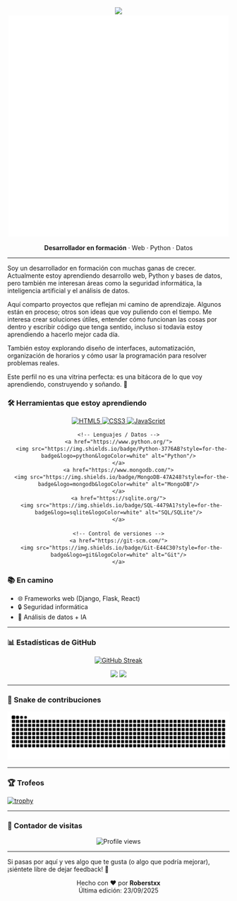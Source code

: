 <div align="center">
  <img src="https://emojis.slackmojis.com/emojis/images/1531845129/4308/blob-wave.gif?1531845129" width="60" />

  <img src="https://raw.githubusercontent.com/Roberstxx/Roberstxx/main/roberstxx-logooo2.gif" alt="¡Hola! Soy Roberstxx" width="500"/>

  **Desarrollador en formación** · Web · Python · Datos
</div>

---

Soy un desarrollador en formación con muchas ganas de crecer. Actualmente estoy aprendiendo desarrollo web, Python y bases de datos, pero también me interesan áreas como la seguridad informática, la inteligencia artificial y el análisis de datos.

Aquí comparto proyectos que reflejan mi camino de aprendizaje. Algunos están en proceso; otros son ideas que voy puliendo con el tiempo. Me interesa crear soluciones útiles, entender cómo funcionan las cosas por dentro y escribir código que tenga sentido, incluso si todavía estoy aprendiendo a hacerlo mejor cada día.

También estoy explorando diseño de interfaces, automatización, organización de horarios y cómo usar la programación para resolver problemas reales.

Este perfil no es una vitrina perfecta: es una bitácora de lo que voy aprendiendo, construyendo y soñando. 🚀


### 🛠️ Herramientas que estoy aprendiendo
<div align="center">
  <p>
    <!-- Web -->
    <a href="https://html.spec.whatwg.org/">
      <img src="https://img.shields.io/badge/HTML5-E34F26?style=for-the-badge&logo=html5&logoColor=white" alt="HTML5"/>
    </a>
    <a href="https://www.w3.org/Style/CSS/">
      <img src="https://img.shields.io/badge/CSS3-1572B6?style=for-the-badge&logo=css3&logoColor=white" alt="CSS3"/>
    </a>
    <a href="https://developer.mozilla.org/docs/Web/JavaScript">
      <img src="https://img.shields.io/badge/JavaScript-F7DF1E?style=for-the-badge&logo=javascript&logoColor=black" alt="JavaScript"/>
    </a>

    <!-- Lenguajes / Datos -->
    <a href="https://www.python.org/">
      <img src="https://img.shields.io/badge/Python-3776AB?style=for-the-badge&logo=python&logoColor=white" alt="Python"/>
    </a>
    <a href="https://www.mongodb.com/">
      <img src="https://img.shields.io/badge/MongoDB-47A248?style=for-the-badge&logo=mongodb&logoColor=white" alt="MongoDB"/>
    </a>
    <a href="https://sqlite.org/">
      <img src="https://img.shields.io/badge/SQL-4479A1?style=for-the-badge&logo=sqlite&logoColor=white" alt="SQL/SQLite"/>
    </a>

    <!-- Control de versiones -->
    <a href="https://git-scm.com/">
      <img src="https://img.shields.io/badge/Git-E44C30?style=for-the-badge&logo=git&logoColor=white" alt="Git"/>
    </a>
  </p>
</div>




### 📚 En camino
- 🌐 Frameworks web (Django, Flask, React)
- 🔒 Seguridad informática
- 🤖 Análisis de datos + IA

---

### 📊 Estadísticas de GitHub
<div align="center">

[![GitHub Streak](https://streak-stats.demolab.com?user=Roberstxx&theme=whatsapp-dark2&card_width=830)](https://git.io/streak-stats)

<img height="200" src="https://github-readme-stats.vercel.app/api?username=Roberstxx&show_icons=true&theme=gotham" />

<img height="200" src="https://github-readme-stats.vercel.app/api/top-langs/?username=Roberstxx&layout=compact&langs_count=8&hide=jupyter%20notebook&card_width=330&theme=gotham" />

</div>

---

### 🐍 Snake de contribuciones
<picture>
  <source media="(prefers-color-scheme: dark)" srcset="https://raw.githubusercontent.com/Roberstxx/Roberstxx/output/github-contribution-grid-snake-dark.svg">
  <source media="(prefers-color-scheme: light)" srcset="https://raw.githubusercontent.com/Roberstxx/Roberstxx/output/github-contribution-grid-snake.svg">
  <img alt="github contribution grid snake animation" src="https://raw.githubusercontent.com/Roberstxx/Roberstxx/output/github-contribution-grid-snake.svg">
</picture>

---

### 🏆 Trofeos
[![trophy](https://github-profile-trophy.vercel.app/?username=Roberstxx&theme=gruvbox&row=1&column=5)](https://github.com/ryo-ma/github-profile-trophy)

---

### 🌟 Contador de visitas
<p align="center">
  <img src="https://komarev.com/ghpvc/?username=Roberstxx&color=brightgreen" alt="Profile views"/>
</p>

---

Si pasas por aquí y ves algo que te gusta (o algo que podría mejorar), ¡siéntete libre de dejar feedback! 🙌

<div align="center">
  Hecho con ❤️ por <b>Roberstxx</b><br>
  Última edición: 23/09/2025
</div>
